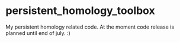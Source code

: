 # persistent_homology_toolbox
My persistent homology related code. 
At the moment code release is planned until end of july. :) 
